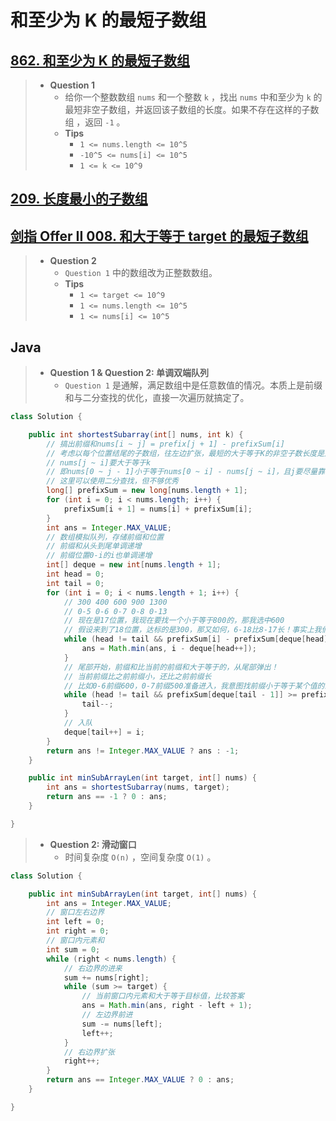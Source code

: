# 和至少为 K 的最短子数组

## [862. 和至少为 K 的最短子数组](https://leetcode.cn/problems/shortest-subarray-with-sum-at-least-k/)

> - **Question 1**
>   - 给你一个整数数组 `nums` 和一个整数 `k` ，找出 `nums` 中和至少为 `k` 的最短非空子数组，并返回该子数组的长度。如果不存在这样的子数组 ，返回 `-1` 。
>   - **Tips**
>     - `1 <= nums.length <= 10^5`
>     - `-10^5 <= nums[i] <= 10^5`
>     - `1 <= k <= 10^9`

## [209. 长度最小的子数组](https://leetcode.cn/problems/minimum-size-subarray-sum/)

## [剑指 Offer II 008. 和大于等于 target 的最短子数组](https://leetcode.cn/problems/2VG8Kg/)

> - **Question 2**
>   - `Question 1` 中的数组改为正整数数组。
>   - **Tips**
>     - `1 <= target <= 10^9`
>     - `1 <= nums.length <= 10^5`
>     - `1 <= nums[i] <= 10^5`

## Java

> - **Question 1 & Question 2: 单调双端队列**
>   - `Question 1` 是通解，满足数组中是任意数值的情况。本质上是前缀和与二分查找的优化，直接一次遍历就搞定了。

```java
class Solution {

    public int shortestSubarray(int[] nums, int k) {
        // 搞出前缀和nums[i ~ j] = prefix[j + 1] - prefixSum[i]
        // 考虑以每个位置结尾的子数组，往左边扩张，最短的大于等于K的非空子数长度是几
        // nums[j ~ i]要大于等于k
        // 即nums[0 ~ j - 1]小于等于nums[0 ~ i] - nums[j ~ i]，且j要尽量靠右
        // 这里可以使用二分查找，但不够优秀
        long[] prefixSum = new long[nums.length + 1];
        for (int i = 0; i < nums.length; i++) {
            prefixSum[i + 1] = nums[i] + prefixSum[i];
        }
        int ans = Integer.MAX_VALUE;
        // 数组模拟队列，存储前缀和位置
        // 前缀和从头到尾单调递增
        // 前缀位置0-i的i也单调递增
        int[] deque = new int[nums.length + 1];
        int head = 0;
        int tail = 0;
        for (int i = 0; i < nums.length + 1; i++) {
            // 300 400 600 900 1300
            // 0-5 0-6 0-7 0-8 0-13
            // 现在是17位置，我现在要找一个小于等于800的，那我选中600
            // 假设来到了18位置，达标的是300，那又如何，6-18比8-17长！事实上我们并没有使用二分进行查找，而是一边找一边弹出，你比我长，就算我知道了你的位置的答案，但我队列中没有了，我也不拿出来比较，因为你根本影响不了答案！直接删除即可
            while (head != tail && prefixSum[i] - prefixSum[deque[head]] >= k) {
                ans = Math.min(ans, i - deque[head++]);
            }
            // 尾部开始，前缀和比当前的前缀和大于等于的，从尾部弹出！
            // 当前前缀比之前前缀小，还比之前前缀长
            // 比如0-6前缀600，0-7前缀500准备进入，我意图找前缀小于等于某个值的最右的位置，要不两个都不达标，要不选0-7，怎么都不会选0-6，因为它不能让后面够长
            while (head != tail && prefixSum[deque[tail - 1]] >= prefixSum[i]) {
                tail--;
            }
            // 入队
            deque[tail++] = i;
        }
        return ans != Integer.MAX_VALUE ? ans : -1;
    }

    public int minSubArrayLen(int target, int[] nums) {
        int ans = shortestSubarray(nums, target);
        return ans == -1 ? 0 : ans;
    }

}
```

> - **Question 2: 滑动窗口**
>   - 时间复杂度 `O(n)` ，空间复杂度 `O(1)` 。

```java
class Solution {

    public int minSubArrayLen(int target, int[] nums) {
        int ans = Integer.MAX_VALUE;
        // 窗口左右边界
        int left = 0;
        int right = 0;
        // 窗口内元素和
        int sum = 0;
        while (right < nums.length) {
            // 右边界的进来
            sum += nums[right];
            while (sum >= target) {
                // 当前窗口内元素和大于等于目标值，比较答案
                ans = Math.min(ans, right - left + 1);
                // 左边界前进
                sum -= nums[left];
                left++;
            }
            // 右边界扩张
            right++;
        }
        return ans == Integer.MAX_VALUE ? 0 : ans;
    }

}
```
